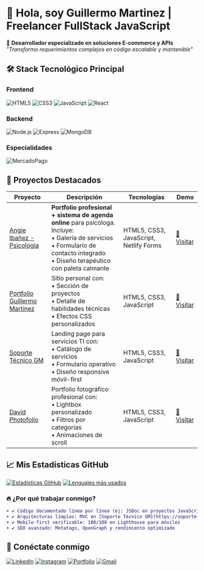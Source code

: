 # 👋 Hola, soy Guillermo Martinez | Freelancer FullStack JavaScript

🚀 **Desarrollador especializado en soluciones E-commerce y APIs**  
*"Transformo requerimientos complejos en código escalable y mantenible"*

## 🛠️ Stack Tecnológico Principal

### Frontend
![HTML5](https://img.shields.io/badge/HTML5-E34F26?style=for-the-badge&logo=html5&logoColor=white)
![CSS3](https://img.shields.io/badge/CSS3-1572B6?style=for-the-badge&logo=css3&logoColor=white)
![JavaScript](https://img.shields.io/badge/JavaScript-F7DF1E?style=for-the-badge&logo=javascript&logoColor=black)
![React](https://img.shields.io/badge/React-20232A?style=for-the-badge&logo=react&logoColor=61DAFB)

### Backend
![Node.js](https://img.shields.io/badge/Node.js-339933?style=for-the-badge&logo=nodedotjs&logoColor=white)
![Express](https://img.shields.io/badge/Express.js-000000?style=for-the-badge&logo=express&logoColor=white)
![MongoDB](https://img.shields.io/badge/MongoDB-4EA94B?style=for-the-badge&logo=mongodb&logoColor=white)

### Especialidades
![MercadoPago](https://img.shields.io/badge/MercadoPago-00B1EA?style=for-the-badge&logo=mercadopago&logoColor=white)

## 💼 Proyectos Destacados

| Proyecto | Descripción | Tecnologías | Demo |
|----------|-------------|-------------|------|
| [Angie Ibañez - Psicología](https://angie-ibanez.netlify.app/) | **Portfolio profesional + sistema de agenda online** para psicóloga. Incluye:<br>• Galería de servicios<br>• Formulario de contacto integrado<br>• Diseño terapéutico con paleta calmante | HTML5, CSS3, JavaScript, Netlify Forms | [🔗 Visitar](https://angie-ibanez.netlify.app/) |
| [Portfolio Guillermo Martinez](https://portfolio-guillermo-martinez.netlify.app/) | Sitio personal con:<br>• Sección de proyectos<br>• Detalle de habilidades técnicas<br>• Efectos CSS personalizados | HTML5, CSS3, JavaScript | [🔗 Visitar](https://portfolio-guillermo-martinez.netlify.app/) |
| [Soporte Técnico GM](https://soporte-tecnico-gm.netlify.app/) | Landing page para servicios TI con:<br>• Catálogo de servicios<br>• Formulario operativo<br>• Diseño responsive móvil-first | HTML5, CSS3, JavaScript | [🔗 Visitar](https://soporte-tecnico-gm.netlify.app/) |
| [David Photofolio](https://david-photofolio.netlify.app/) | Portfolio fotográfico profesional con:<br>• Lightbox personalizado<br>• Filtros por categorías<br>• Animaciones de scroll | HTML5, CSS3, JavaScript | [🔗 Visitar](https://david-photofolio.netlify.app/) |

## 📈 Mis Estadísticas GitHub

[![Estadísticas GitHub](https://github-readme-stats.vercel.app/api?username=martinezlevin&show_icons=true&theme=radical&hide_title=true)](https://github.com/martinezlevin)
[![Lenguajes más usados](https://github-readme-stats.vercel.app/api/top-langs/?username=martinezlevin&layout=compact&theme=radical&hide_border=true)](https://github.com/martinezlevin)

### 🔥 ¿Por qué trabajar conmigo?

```diff
+ ✔️ Código documentado línea por línea (ej: JSDoc en proyectos JavaScript)
+ ✔️ Arquitecturas limpias: MVC en [Soporte Técnico GM](https://soporte-tecnico-gm.netlify.app/)
+ ✔️ Mobile-first verificable: 100/100 en Lighthouse para móviles
+ ✔️ SEO avanzado: Metatags, OpenGraph y rendimiento optimizado
```
## 🌟 Conéctate conmigo

[![LinkedIn](https://img.shields.io/badge/LinkedIn-0077B5?style=for-the-badge&logo=linkedin&logoColor=white)]([https://linkedin.com/in/tuperfil](https://www.linkedin.com/in/martinezlevin/))
[![Instagram](https://img.shields.io/badge/Instagram-E4405F?style=for-the-badge&logo=instagram&logoColor=white)]([https://instagram.com/tuusuari](https://www.instagram.com/guillemartinezlevin/)o)
[![Portfolio](https://img.shields.io/badge/Portfolio-FF5722?style=for-the-badge&logo=google-chrome&logoColor=white)]([https://tuportfolio.com](https://portfolio-guillermo-martinez.netlify.app/))
[![Gmail](https://img.shields.io/badge/Gmail-D14836?style=for-the-badge&logo=gmail&logoColor=white)](mailto:gdmlevin@gmail.com)
